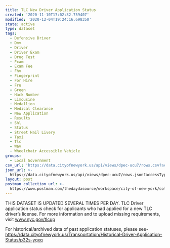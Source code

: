 ```yaml
---
title: TLC New Driver Application Status
created: '2020-11-10T17:02:32.759407'
modified: '2020-12-04T19:24:16.698350'
state: active
type: dataset
tags:
  - Defensive Driver
  - Dmv
  - Driver
  - Driver Exam
  - Drug Test
  - Exam
  - Exam Fee
  - Fhv
  - Fingerprint
  - For Hire
  - Fru
  - Green
  - Hack Number
  - Limousine
  - Medallion
  - Medical Clearance
  - New Application
  - Results
  - Shl
  - Status
  - Street Hail Livery
  - Taxi
  - Tlc
  - Wav
  - Wheelchair Accessible Vehicle
groups:
  - Local Government
csv_url: 'https://data.cityofnewyork.us/api/views/dpec-ucu7/rows.csv?accessType=DOWNLOAD'
json_url: >-
  https://data.cityofnewyork.us/api/views/dpec-ucu7/rows.json?accessType=DOWNLOAD
layout: post
postman_collection_url: >-
  https://www.postman.com/thedaydasource/workspace/city-of-new-york/collection/15909983-c468cc62-edb4-43e1-9d32-aebb42b6341a
---
```

THIS DATASET IS UPDATED SEVERAL TIMES PER DAY. TLC Driver application status check for applicants who had applied for a new TLC driver’s license. For more information and to upload missing requirements, visit www.nyc.gov/tlcup

For historical/archived data of past application statuses, please see- https://data.cityofnewyork.us/Transportation/Historical-Driver-Application-Status/p32s-yqxq
